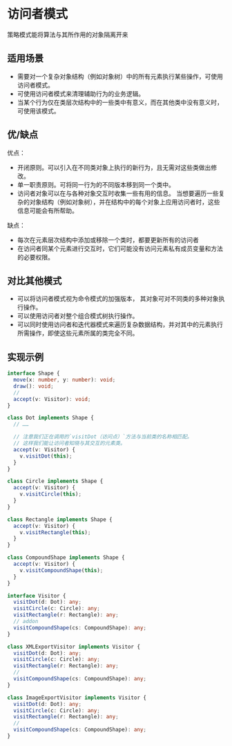 # 访问者模式

策略模式能将算法与其所作用的对象隔离开来

## 适用场景

- 需要对一个复杂对象结构（例如对象树）中的所有元素执行某些操作，可使用访问者模式。
- 可使用访问者模式来清理辅助行为的业务逻辑。
- 当某个行为仅在类层次结构中的一些类中有意义，而在其他类中没有意义时，可使用该模式。

## 优/缺点

优点：

- 开闭原则。可以引入在不同类对象上执行的新行为，且无需对这些类做出修改。
- 单一职责原则。可将同一行为的不同版本移到同一个类中。
- 访问者对象可以在与各种对象交互时收集一些有用的信息。
  当想要遍历一些复杂的对象结构（例如对象树），并在结构中的每个对象上应用访问者时，这些信息可能会有所帮助。

缺点：

- 每次在元素层次结构中添加或移除一个类时，都要更新所有的访问者
- 在访问者同某个元素进行交互时，它们可能没有访问元素私有成员变量和方法的必要权限。

## 对比其他模式

- 可以将访问者模式视为命令模式的加强版本， 其对象可对不同类的多种对象执行操作。
- 可以使用访问者对整个组合模式树执行操作。
- 可以同时使用访问者和迭代器模式来遍历复杂数据结构，并对其中的元素执行所需操作，即使这些元素所属的类完全不同。

## 实现示例

```ts
interface Shape {
  move(x: number, y: number): void;
  draw(): void;
  //
  accept(v: Visitor): void;
}

class Dot implements Shape {
  // ……

  // 注意我们正在调用的`visitDot（访问点）`方法与当前类的名称相匹配。
  // 这样我们能让访问者知晓与其交互的元素类。
  accept(v: Visitor) {
    v.visitDot(this);
  }
}

class Circle implements Shape {
  accept(v: Visitor) {
    v.visitCircle(this);
  }
}

class Rectangle implements Shape {
  accept(v: Visitor) {
    v.visitRectangle(this);
  }
}

class CompoundShape implements Shape {
  accept(v: Visitor) {
    v.visitCompoundShape(this);
  }
}

interface Visitor {
  visitDot(d: Dot): any;
  visitCircle(c: Circle): any;
  visitRectangle(r: Rectangle): any;
  // addon
  visitCompoundShape(cs: CompoundShape): any;
}

class XMLExportVisitor implements Visitor {
  visitDot(d: Dot): any;
  visitCircle(c: Circle): any;
  visitRectangle(r: Rectangle): any;
  //
  visitCompoundShape(cs: CompoundShape): any;
}

class ImageExportVisitor implements Visitor {
  visitDot(d: Dot): any;
  visitCircle(c: Circle): any;
  visitRectangle(r: Rectangle): any;
  //
  visitCompoundShape(cs: CompoundShape): any;
}
```
